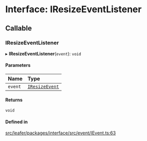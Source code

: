 # Interface: IResizeEventListener

## Callable

### IResizeEventListener

▸ **IResizeEventListener**(`event`): `void`

#### Parameters

| Name | Type |
| :------ | :------ |
| `event` | [`IResizeEvent`](IResizeEvent.md) |

#### Returns

`void`

#### Defined in

[src/leafer/packages/interface/src/event/IEvent.ts:63](https://github.com/leaferjs/leafer/blob/c0a3cd1f6ba179c1348a90558ab02097cb535d9a/packages/interface/src/event/IEvent.ts#L63)
